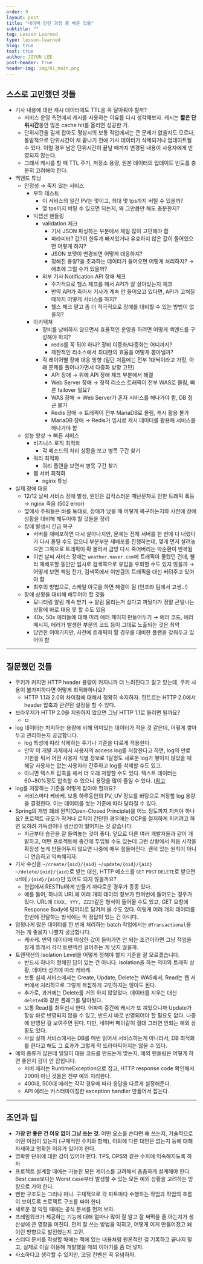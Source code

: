 ```yaml
---
order: 9
layout: post
title: "네이버 인턴 과정 중 배운 것들"
subtitle: ""
tag: Lesson Learned
type: lesson-learned
blog: true
text: true
author: JIYUN LEE
post-header: true
header-img: img/01_main.png
---
```


## 스스로 고민했던 것들

- 기사 내용에 대한 캐시 데이터에도 TTL을 꼭 달아줘야 할까?
    - 서비스 운영 측면에서 캐시를 사용하는 이유를 다시 생각해보자. 캐시는 **짧은 단위시간**동안 많은 cache hit를 올리면 성공한 거.
    - 단위시간을 길게 잡아도 평상시의 보통 작업에서는 큰 문제가 없을지도 모르나, 돌발적으로 단위시간이 채 끝나기 전에 기사 데이터가 삭제되거나 업데이트될 수 있다. 이럴 경우 남은 단위시간이 끝날 때까지 변경된 내용이 사용자에게 반영되지 않는다.
    - 그래서 캐시를 할 때 TTL 주기, 저장소 용량, 원본 데이터의 업데이트 빈도를 충분히 고려해야 한다. 
- 백엔드 튜닝
    - 안정성 → 죽지 않는 서비스
        - 부하 테스트
            - 이 서비스의 일간 PV는 몇이고, 최대 몇 tps까지 버틸 수 있을까?
            - 몇 tps까지 버틸 수 있으면 되는지, 왜 그만큼만 해도 충분한지?
        - 익셉션 핸들링
            - validation 체크
                - 기사 JSON 파싱하는 부분에서 제일 많이 고민해야 함
                - 파라미터? 값?이 한두개 빠져있거나 유효하지 않은 값이 들어있으면 어떻게 하지?
                - JSON 포맷이 변경되면 어떻게 대응하지?
                - 정해진 용량?을 초과하는 데이터가 들어오면 어떻게 처리하지? → 애초에 그럴 수가 있을까?
            - 외부 기사 Notification API 장애 체크
                - 주기적으로 헬스 체크를 해서 API가 잘 살아있는지 체크
                - 만약 API가 죽어서 기사가 계속 안 들어오고 있다면, API가 고쳐질 때까지 어떻게 서비스를 하지?
                - 헬스 체크 말고 좀 더 적극적으로 장애를 대비할 수 있는 방법이 없을까?
        - 아키텍쳐
            - 장비를 낭비하지 않으면서 효율적인 운영을 하려면 어떻게 백엔드를 구성해야 하지?
                - redis를 꼭 둬야 하나? 장비 이중화/다중화는 어디까지?
                - 제한적인 리소스에서 최대한의 효율을 어떻게 뽑아낼까?
            - 각 레이어별 장애 대응 방향 (일단 처음에는 전부 1대씩이라고 가정, 아래 문제를 풀어나가면서 다중화 방향 고민)
                - API 장애 → 위에 API 장애 체크 부분에서 해결
                - Web Server 장애 → 정적 리소스 트래픽이 전부 WAS로 몰림, 빠른 failover 필요?
                - WAS 장애 → Web Server가 혼자 서비스를 해나가야 함, DB 접근 불가
                - Redis 장애 → 트래픽이 전부 MariaDB로 몰림, 캐시 활용 불가
                - MariaDB 장애 → Redis가 임시로 캐시 데이터를 활용해 서비스를 해나가야 함
    - 성능 향상 → 빠른 서비스
        - 비즈니스 로직 최적화
            - 각 메소드의 처리 상황을 보고 병목 구간 찾기
        - 쿼리 최적화
            - 쿼리 플랜을 보면서 병목 구간 찾기
        - 웹 서버 최적화
            - nginx 튜닝
- 실제 장애 대응
    - 12/12 날씨 서비스 장애 발생, 원인은 갑작스러운 재난문자로 인한 트래픽 폭등 → nginx 죽음 (502 error)
    - 옆에서 주워들은 바를 토대로, 장애가 났을 때 어떻게 복구하는지와 사전에 장애 상황을 대비해 해두어야 할 것들을 정리
    - 장애 발생시 긴급 복구
        - 서버를 재배포하면 다시 살아나지만, 문제는 전체 서버를 한 번에 다 내렸다가 다시 올릴 수도 없으니 부분부분 재배포를 진행하는데, 몇개 먼저 살려놓으면 그쪽으로 트래픽이 확 몰려서 금방 다시 죽어버리는 악순환이 반복됨
        - 이번 날씨 서비스 장애는 `weather.naver.com`에 트래픽이 몰렸던 건데, 빨리 재배포할 동안만 임시로 검색쪽으로 유입을 우회할 수도 있지 않을까 → 어떻게 보면 책임 전가, 검색쪽에서 이만큼의 트래픽을 대신 버텨주고 있어야 함
        - 최후의 방법으로, 스케일 아웃을 하면 해결이 됨 (인프라 팀에서 고생..!)
    - 장애 상황을 대비해 해두어야 할 것들
        - 모니터링 알림 계속 받기 → 알림 울리는거 싫다고 꺼뒀다가 정말 큰일나는 상황에 바로 대응 못 할 수도 있음
        - 40x, 50x 에러들에 대해 미리 에러 페이지 만들어두기 → 에러 코드, 에러 메시지, 에러가 발생한 부분의 코드 등이 그대로 노출되는 것은 최악
        - 당연한 이야기지만, 사전에 트래픽이 튈 경우를 대비한 플랜을 갖춰두고 있어야 함

---

## 질문했던 것들

- 쿠키가 커지면 HTTP header 용량이 커지니까 더 느려진다고 알고 있는데, 쿠키 사용이 불가피하다면 어떻게 최적화하나요?
    - HTTP 1.1과 2.0의 차이점에 대해서 정확히 숙지하자. 힌트로는 HTTP 2.0에서 header 압축과 관련된 설정을 할 수 있다.
- 브라우저가 HTTP 2.0을 지원하지 않으면 그냥 HTTP 1.1로 돌리면 될까요?
    - ㅁ
- log 데이터는 차지하는 용량에 비해 의미있는 데이터가 적을 것 같은데, 어떻게 쌓아두고 관리하는지 궁금합니다.
    - log 특성에 따라 삭제하는 주기나 기준을 다르게 적용한다.
    - 만약 이 개발 과제에서 사용자의 access log를 저장한다고 하면, log의 만료 기한을 둬서 어떤 사용자 식별 정보로 1달정도 새로운 log가 쌓이지 않았을 때 해당 사용자는 없는 사용자라 간주하고 log를 삭제할 수도 있고.
    - 아니면 텍스트 압축을 해서 더 오래 저장할 수도 있다. 텍스트 데이터는 60~80%정도 압축할 수 있으니 용량을 많이 줄일 수 있다. ([참고](https://ko.wikipedia.org/wiki/%EB%8D%B0%EC%9D%B4%ED%84%B0_%EC%95%95%EC%B6%95)
- log를 저장하는 기준을 어떻게 잡아야 할까요?
    - 서비스마다 케바케. 보통 하루동안의 PV, UV 정보를 바탕으로 저장할 log 용량을 결정한다. 이는 데이터를 쌓는 기준에 따라 달라질 수 있다.
- Spring의 개방 폐쇄 원칙(Open-Closed Principle)을 어느 정도까지 지켜야 하나요? 프로젝트 규모가 작거나 로직이 간단한 경우에는 OCP를 철저하게 지키려고 하면 오히려 가독성이나 생산성이 떨어지는 것 같습니다.
    - 지금부터 습관을 잘 들여놓는 것이 좋다. 앞으로 다른 여러 개발자들과 같이 개발하고, 어떤 프로젝트에 중간에 투입될 수도 있는데 그런 상황에서 처음 시작을 확장성 높게 만들어두지 않으면 나중에 매우 힘들어진다. 괜히 있는 원칙이 아니니 연습하고 익숙해지자.
- 기사 수신을 `~/create/{oid}/{aid}` `~/update/{oid}/{aid}` `~/delete/{oid}/{aid}`로 받는 대신, HTTP 메소드를 `GET` `POST` `DELETE`로 받으면 url에 `/{oid}/{aid}`만 있어도 되지 않을까요?
    - 현업에서 RESTful하게 만들기 까다로운 경우가 종종 있다.
    - 예를 들어, 하나의 URL에 여러 개의 데이터 정보가 한꺼번에 들어오는 경우가 있다. URL에 `[XXX, YYY, ZZZ]`같은 형식이 들어올 수도 있고, GET 요청에 Response Body에 덩어리로 담겨져 올 수도 있다. 이렇게 여러 개의 데이터를 한번에 전달하는 방식에는 딱 정답이 있는 건 아니다.
- 엄청나게 많은 데이터를 한 번에 처리하는 batch 작업에서는 `@Transactional`을 거는 게 좋을지 나쁠지 궁금합니다.
    - 케바케. 만약 데이터에 이상한 값이 들어가면 안 되는 조건이라면 그냥 작업을 잘게 쪼개서 각각 트랜잭션 걸어주는 게 낫지 않을까.
- 트랜잭션의 Isolation Level을 어떻게 정해야 할지 기준을 잘 모르겠습니다.
    - 반드시 하나의 정해진 답이 있는 건 아니다. isolation을 하는 의미와 트래픽 상황, 데이터 성격에 따라 케바케.
    - 보통 실제 서비스에서는 Create, Update, Delete는 WAS에서, Read는 웹 서버에서 처리하므로 그렇게 복잡하게 고민하지는 않아도 된다.
    - 추가로, 과거에는 Delete를 거의 하지 않았었다. 데이터를 지우는 대신 `deleted`와 같은 플래그를 달아뒀다.
    - 보통 Read를 최우선시 한다. 어짜피 중간에 캐시가 또 껴있으니까 Update가 항상 바로 반영되지 않을 수 있고, 반드시 바로 반영되어야 할 필요도 없다. 나중에 반영된 걸 보여주면 된다. 다만, 네이버 페이같이 절대 그러면 안되는 예외 상황도 있다.
    - 사실 실제 서비스에서는 DB를 매번 읽어서 서비스하는게 아니라서, DB 최적화를 한다고 해도 그 효과가 그렇게 막 드라마틱하지는 않을 수 있다.
- 예외 종류가 많은데 일일이 대응 코드를 만드는게 맞는지, 예외 핸들링은 어떻게 하면 좋은지 감이 안 잡힙니다.
    - 서버 에러는 RuntimeException으로 잡고, HTTP response code 확인해서 200이 아닌 것들은 전부 예외 처리한다.
    - 400대, 500대 에러는 각각 경우에 따라 응답을 다르게 설정해준다.
    - API 에러는 커스터마이징한 exception handler 만들어서 잡는다.

---

## 조언과 팁

- **가장 안 좋은 건 이유 없이 그냥 쓰는 것**. 어떤 요소를 쓴다면 왜 쓰는지, 기술적으로 어떤 이점이 있는지 (구체적인 수치와 함께), 이외에 다른 대안은 없는지 등에 대해 자세하고 명확한 이유가 있어야 한다.
- 명확한 단위에 대한 감이 있어야 한다. TPS, OPS와 같은 수치에 익숙해지도록 하자
- 프로젝트 설계할 때에는 가능한 모든 케이스를 고려해서 촘촘하게 설계해야 한다. Best case보다는 Worst case부터 발생할 수 있는 모든 예외 상황을 고려하는 방향으로 가야 한다.
- 뻔한 구조도는 그리나 마나. 구체적으로 각 파트마다 수행하는 작업과 작업의 흐름이 보이도록 프로젝트 구조를 짜야 한다.
- 새로운 걸 익힐 때에는 공식 문서를 먼저 보자. 
- 프레임워크가 제공하는 기능에 대해 얼마나 많이 잘 알고 잘 써먹을 줄 아는지가 생산성에 큰 영향을 미친다. 먼저 잘 쓰는 방법을 익히고, 어떻게 이게 만들어졌고 왜 이런 방향으로 발전했는지 고민. 
- 스터디 문서를 작성할 때에는 책에 있는 내용처럼 원론적인 걸 기록하고 끝나지 말고, 실제로 이걸 이용해 개발했을 때의 이야기를 좀 더 넣자.
- 사소하다고 생각할 수 있지만, 코딩 컨벤션 꼭 유념하자.